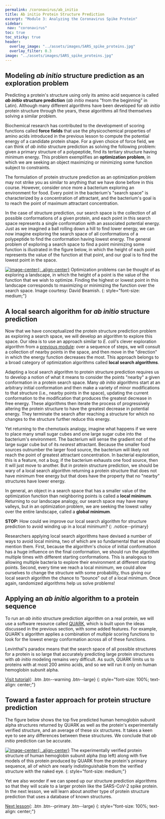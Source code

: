 ```yaml
---
permalink: /coronavirus/ab_initio
title: Ab initio Protein Structure Prediction
excerpt: "Module 3: Analyzing the Coronavirus Spike Protein"
sidebar:
 nav: "coronavirus"
toc: true
toc_sticky: true
header:
  overlay_image: "../assets/images/SARS_spike_proteins.jpg"
  overlay_filter: 0.3
image: "../assets/images/SARS_spike_proteins.jpg"
---
```


## Modeling *ab initio* structure prediction as an exploration problem

Predicting a protein's structure using only its amino acid sequence is called <b><em>ab initio</em> structure prediction</b> (*ab initio* means "from the beginning" in Latin). Although many different algorithms have been developed for *ab initio* protein structure through the years, these algorithms all find themselves solving a similar problem.

Biochemical research has contributed to the development of scoring functions called **force fields** that use the physicochemical properties of amino acids introduced in the previous lesson to compute the potential energy of a candidate protein shape. For a given choice of force field, we can think of *ab initio* structure prediction as solving the following problem: given a primary structure of a polypeptide, find its tertiary structure having minimum energy. This problem exemplifies an **optimization problem**, in which we are seeking an object maximizing or minimizing some function subject to constraints.

The formulation of protein structure prediction as an optimization problem may not strike you as similar to anything that we have done before in this course. However, consider once more a bacterium exploring an environment for food. Every point in the bacterium's "search space" is characterized by a concentration of attractant, and the bacterium's goal is to reach the point of maximum attractant concentration.

In the case of structure prediction, our search space is the collection of all possible conformations of a given protein, and each point in this search space represents a single conformation with an associated potential energy.   Just as we imagined a ball rolling down a hill to find lower energy, we can now imagine exploring the search space of all conformations of a polypeptide to find the conformation having lowest energy. The general problem of exploring a search space to find a point minimizing some function is illustrated in the figure below, in which the height of each point represents the value of the function at that point, and our goal is to find the lowest point in the space.

[![image-center](../assets/images/600px/energy_landscape.png){: .align-center}](../assets/images/energy_landscape.png)
Optimization problems can be thought of as exploring a landscape, in which the height of a point is the value of the function that we wish to optimize. Finding the highest or lowest point in this landscape corresponds to maximizing or minimizing the function over the search space. Image courtesy: David Beamish.
{: style="font-size: medium;"}

## A local search algorithm for *ab initio* structure prediction

Now that we have conceptualized the protein structure prediction problem as exploring a search space, we will develop an algorithm to explore this space. Our idea is to use an approach similar to *E. coli*'s clever exploration algorithm from a [previous module](../chemotaxis/conclusion): over a sequence of steps, we will consult a collection of nearby points in the space, and then move in the "direction" in which the energy function decreases the most. This approach belongs to a broad category of optimization algorithms called **local search algorithms**.

Adapting a local search algorithm to protein structure prediction requires us to develop a notion of what it means to consider the points "nearby" a given conformation in a protein search space. Many *ab initio* algorithms start at an arbitrary initial conformation and then make a variety of minor modifications to that structure (i.e., nearby points in the space), updating the current conformation to the modification that produces the greatest decrease in free energy. These algorithms then iterate the process of progressively altering the protein structure to have the greatest decrease in potential energy. They terminate the search after reaching a structure for which no changes to the structure further reduce this energy.  

Yet returning to the chemotaxis analogy, imagine what happens if we were to place many small sugar cubes and one large sugar cube into the bacterium's environment. The bacterium will sense the gradient not of the large sugar cube but of its *nearest* attractant. Because the smaller food sources outnumber the larger food source, the bacterium will likely not reach the point of greatest attractant concentration. In bacterial exploration, this is a feature, not a bug; if the bacterium exhausts one food source, then it will just move to another. But in protein structure prediction, we should be wary of a local search algorithm returning a protein structure that does not have minimum free energy but that does have the property that no "nearby" structures have lower energy.

In general, an object in a search space that has a smaller value of the optimization function than neighboring points is called a **local minimum**. Returning to our landscape analogy, our search space may have many valleys, but in an optimization problem, we are seeking the lowest valley over the entire landscape, called a **global minimum**.

**STOP:** How could we improve our local search algorithm for structure prediction to avoid winding up in a local minimum?
{: .notice--primary}

Researchers applying local search algorithms have devised a number of ways to avoid local minima, two of which are so fundamental that we should mention them. First, because the algorithm's choice of initial conformation has a huge influence on the final conformation, we should run the algorithm multiple times with different starting conformations. This is analogous to allowing multiple bacteria to explore their environment at different starting points. Second, every time we reach a local minimum, we could allow ourselves to change the structure with some probability, thus giving our local search algorithm the chance to "bounce" out of a local minimum. Once again, randomized algorithms help us solve problems!

## Applying an *ab initio* algorithm to a protein sequence

To run an *ab initio* structure prediction algorithm on a real protein, we will use a software resource called <a href="https://zhanglab.ccmb.med.umich.edu/QUARK/" target="_blank">QUARK</a>, which is built upon the ideas discussed in the previous section, with some added features. For example, QUARK's algorithm applies a combination of *multiple* scoring functions to look for the lowest energy conformation across all of these functions.

Levinthal's paradox means that the search space of all possible structures for a protein is so large that accurately predicting large protein structures with *ab initio* modeling remains very difficult. As such, QUARK limits us to proteins with at most 200 amino acids, and so we will run it only on human hemoglobin subunit alpha.

[Visit tutorial](tutorial_ab_initio){: .btn .btn--warning .btn--large}
{: style="font-size: 100%; text-align: center;"}

## Toward a faster approach for protein structure prediction

The figure below shows the top five predicted human hemoglobin subunit alpha structures returned by QUARK as well as the protein's experimentally verified structure, and an average of these six structures. It takes a keen eye to see any differences between these structures. We conclude that *ab initio* prediction can be accurate.

[![image-center](../assets/images/600px/ab_initio_results.png){: .align-center}](../assets/images/ab_initio_results.png)
The experimentally verified protein structure of human hemoglobin subunit alpha (top left) along with five models of this protein produced by QUARK from the protein's primary sequence, all of which are nearly indistinguishable from the verified structure with the naked eye.
{: style="font-size: medium;"}

Yet we also wonder if we can speed up our structure prediction algorithms so that they will scale to a larger protein like the SARS-CoV-2 spike protein. In the next lesson, we will learn about another type of protein structure prediction that uses a database of known structures.

[Next lesson](homology){: .btn .btn--primary .btn--large}
{: style="font-size: 100%; text-align: center;"}

[^1]: Kubelka, J., et. al. 2004. The protein folding ‘speed limit’. Current Opinion in Structural Biology. 14, 76-88. https://doi.org/10.1016/j.sbi.2004.01.013

[^2]: Benkert, P., Schwede, T. & Tosatto, S.C. 2009. QMEANclust: estimation of protein model quality by combining a composite scoring function with structural density information. BMC Struct Biol 9, 35. https://doi.org/10.1186/1472-6807-9-35
